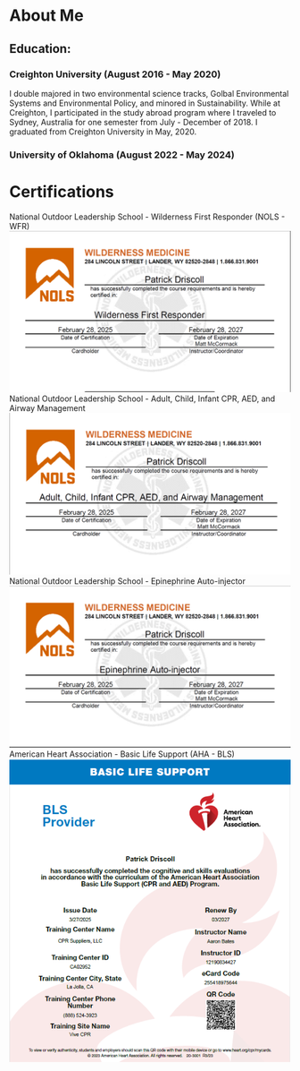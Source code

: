 # About Me

## Education:

### Creighton University (August 2016 - May 2020)
I double majored in two environmental science tracks, Golbal Environmental Systems and Environmental Policy, and minored in Sustainability. While at Creighton, I participated in the study abroad program where I traveled to Sydney, Australia for one semester from July - December of 2018. I graduated from Creighton University in May, 2020.

### University of Oklahoma (August 2022 - May 2024)


# Certifications
National Outdoor Leadership School - Wilderness First Responder (NOLS - WFR) <img src="images/DriscollPatrick_NOLS_WildernessFirstResponder(WFR)Cert.PNG"/>
National Outdoor Leadership School - Adult, Child, Infant CPR, AED, and Airway Management <img src="images/DriscollPatrick_NOLS_AdultChildInfantCPRAEDAirwayManagementCert.PNG"/>
National Outdoor Leadership School - Epinephrine Auto-injector <img src="images/DriscollPatrick_NOLS_EpomephrineAuto-InjectorCert.PNG"/>
American Heart Association - Basic Life Support (AHA - BLS) <img src="images/DriscollPatrick_AHA_BLSProviderCert.PNG"/>
